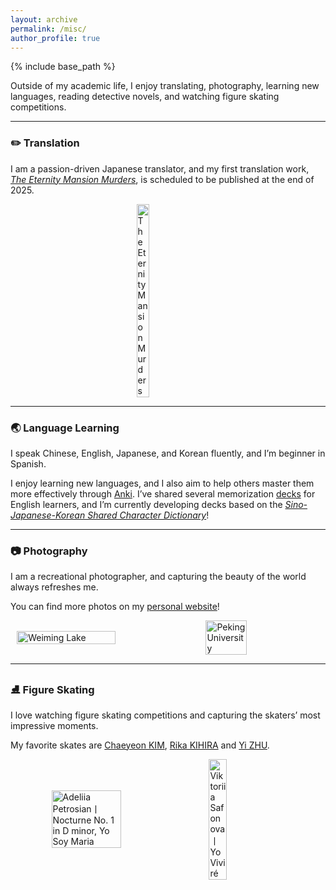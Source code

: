 ```yaml
---
layout: archive
permalink: /misc/
author_profile: true
---
```


{% include base_path %}


Outside of my academic life, I enjoy translating, photography, learning new languages, reading detective novels, and watching figure skating competitions.

---

### ✏️ Translation
I am a passion-driven Japanese translator, and my first translation work, *[The Eternity Mansion Murders](https://book.douban.com/subject/37436578/)*, is scheduled to be published at the end of 2025.

<div style="display: flex; justify-content: center; align-items: center; gap: 20px;">
  <img src="https://m.media-amazon.com/images/I/71L3FMRXePL._SL1423_.jpg" 
       alt="The Eternity Mansion Murders" 
       style="width:20%; height:auto;">
</div>

---
### 🌏 Language Learning

I speak Chinese, English, Japanese, and Korean fluently, and I’m beginner in Spanish.

I enjoy learning new languages, and I also aim to help others master them more effectively through [Anki](https://apps.ankiweb.net/). I’ve shared several memorization [decks](https://ankiweb.net/shared/info/1498351139) for English learners, and I’m currently developing decks based on the [*Sino-Japanese-Korean Shared Character Dictionary*](https://www.tcs-asia.org/data/etcData/PUB_1655945242.pdf)!

---

### 📷 Photography

I am a recreational photographer, and capturing the beauty of the world always refreshes me.

You can find more photos on my [personal website](https://www.hereischjy.blog/Photography/EN/)!

<div style="display: flex; justify-content: center; align-items: center; gap: 20px;">
  <img src="https://s2.loli.net/2025/08/14/xZUN97XDWofYkMv.jpg" 
       alt="Weiming Lake" 
       style="width:56%; height:auto;"> 
  <img src="https://s2.loli.net/2025/09/27/ZFNxtVyW6SgBwb5.jpg" 
       alt="Peking University" 
       style="width:36%; height:auto;">
</div>

---

### ⛸️ Figure Skating

I love watching figure skating competitions and capturing the skaters’ most impressive moments.

My favorite skates are [Chaeyeon KIM](https://isu-skating.com/figure-skating/skaters/chaeyeon-kim/), [Rika KIHIRA](https://isu-skating.com/figure-skating/skaters/Rika-KIHIRA/) and [Yi ZHU](https://isu-skating.com/figure-skating/skaters/yi-zhu/).

<div style="display: flex; justify-content: center; align-items: center; gap: 15px;">
  <img src="https://s2.loli.net/2025/10/05/JKy9pnqjZRh7TlN.jpg" 
       alt="Adeliia Petrosian丨Nocturne No. 1 in D minor, Yo Soy Maria" 
       style="width:47%; height:auto;">
  <img src="https://s2.loli.net/2025/10/05/8XBFSlqgNWtAJeH.jpg" 
       alt="Viktoriia Safonova丨Yo Viviré"
       style="width:24%; height:auto;">
</div>